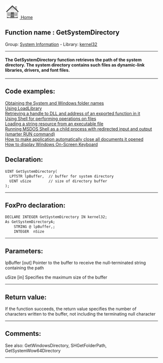 [<img src="../../images/home.png"> Home ](https://github.com/VFPX/Win32API)  

## Function name : GetSystemDirectory
Group: [System Information](../../functions_group.md#System_Information)  -  Library: [kernel32](../../Libraries.md#kernel32)  
***  


#### The GetSystemDirectory function retrieves the path of the system directory. The system directory contains such files as dynamic-link libraries, drivers, and font files.

***  


## Code examples:
[Obtaining the System and Windows folder names](../../samples/sample_005.md)  
[Using LoadLibrary](../../samples/sample_007.md)  
[Retrieving a handle to DLL and address of an exported function in it](../../samples/sample_085.md)  
[Using Shell for performing operations on files](../../samples/sample_093.md)  
[Loading a string resource from an executable file](../../samples/sample_213.md)  
[Running MSDOS Shell as a child process with redirected input and output (smarter RUN command)](../../samples/sample_477.md)  
[How to make application automatically close all documents it opened](../../samples/sample_491.md)  
[How to display Windows On-Screen Keyboard](../../samples/sample_582.md)  

## Declaration:
```foxpro  
UINT GetSystemDirectory(
  LPTSTR lpBuffer,  // buffer for system directory
  UINT uSize        // size of directory buffer
);  
```  
***  


## FoxPro declaration:
```foxpro  
DECLARE INTEGER GetSystemDirectory IN kernel32;
As GetSystemDirectoryA;
	STRING @ lpBuffer,;
	INTEGER  nSize  
```  
***  


## Parameters:
lpBuffer 
[out] Pointer to the buffer to receive the null-terminated string containing the path

uSize 
[in] Specifies the maximum size of the buffer  
***  


## Return value:
If the function succeeds, the return value specifies the number of characters written to the buffer, not including the terminating null character  
***  


## Comments:
See also: GetWindowsDirectory, SHGetFolderPath, GetSystemWow64Directory   
  
***  


